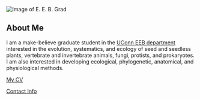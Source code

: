 ![Image of E. E. B. Grad](/images/faceresearch-org-demos-average.png)

## About Me
I am a make-believe graduate student in the [UConn EEB department](https://eeb.uconn.edu) interested in the evolution, systematics, and ecology of seed and seedless plants, vertebrate and invertebrate animals, fungi, protists, and prokaryotes. I am also interested in developing ecological, phylogenetic, anatomical, and physiological methods.

[My CV](PDFs/eeb-grad-cv.pdf)

[Contact Info](contact-info.html)
